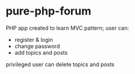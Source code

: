 # pure-php-forum
PHP app created to learn MVC pattern;
user can:
- register & login
- change password
- add topics and posts

privileged user can delete topics and posts
